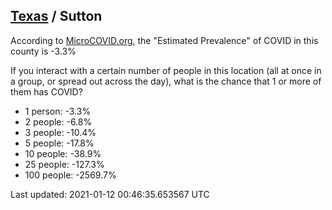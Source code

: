 
## [Texas](/united-states/texas) / Sutton

According to [MicroCOVID.org](http://microcovid.org),
the "Estimated Prevalence" of COVID in this county is -3.3%

If you interact with a certain number of people in this location
(all at once in a group, or spread out across the day), what is the chance that
1 or more of them has COVID?

- 1 person: -3.3%
- 2 people: -6.8%
- 3 people: -10.4%
- 5 people: -17.8%
- 10 people: -38.9%
- 25 people: -127.3%
- 100 people: -2569.7%

Last updated: 2021-01-12 00:46:35.653567 UTC
